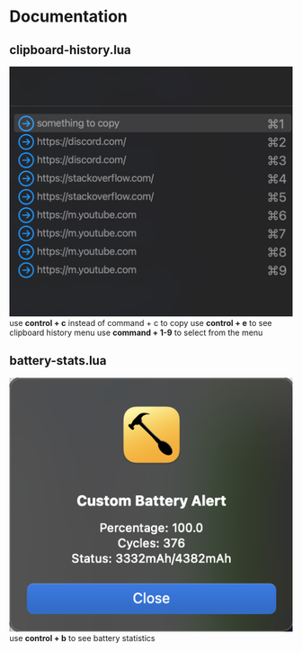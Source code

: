 # Documentation

## clipboard-history.lua

![clipboard-history menu](/docs/img/c-hist.png "clipboard history menu")
use **control + c** instead of command + c to copy 
use **control + e** to see clipboard history menu
use **command + 1-9** to select from the menu

## battery-stats.lua
![batttery stats popup](/docs/img/battery-stats.png "battery stats popup")
use **control + b** to see battery statistics
